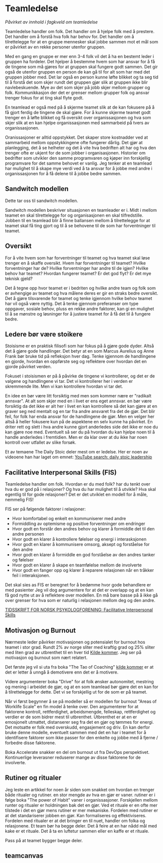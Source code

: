 # Teamledelse

_Påvirket av innhold i fagkveld om teamledelse_

Teamledelse handler om folk. Det handler om å hjelpe folk med å prestere. Det
handler om å forstå hva folk har behov for. Det handler om å tilrettelegge for
at en gruppe mennesker skal jobbe sammen mot et mål som er påvirket av en rekke 
personer utenfor gruppen.

Med en gang en gruppe er mer enn 3-4 folk vil det å ha en bestemt leder i gruppen 
ha fordeler. Det hjelper å bestemme hvem som har ansvar for å få de tingene som
må gjøres for at gruppen skal fungere godt sammen. Det gir også de utenfor 
gruppen en person de kan gå til for alt som har med det gruppen jobber med.
Det lar også en person kunne løfte blikket og ta seg tid til å forstå det som 
skjer rundt det gruppen gjør slik at gruppen ikke blir navlebeskuende. Mye av 
det som skjer på jobb skjer mellom grupper og folk. Kommunikkasjon der det er 
grenser mellom grupper folk og ansvar trenger fokus for at ting skal flyte godt.

En teamlead er også med på å skjerme teamet slik at de kan fokusere på å få 
gjort ferdig de tingene de skal gjøre. For å kunne skjerme teamet godt trenger 
en å løfte blikket og få oversikt over organissasjonen og hva som skjer slik
at en kan hjelpe organissasjonen med sammarbeid på tvers av organissasjonen.

Oranissasjoner er alltid oppstykket. Det skaper store kostnadder ved at 
sammarbeid mellom oppstykkingene ofte fungerer dårlig. Det gjør at planlegging,
det å se helheter og det å vite hva bedriften alt har og hva den trenger ofte
er ukjent for de som jobber i organisasjonen. Historier om bedrifter som 
utvikler den samme programvaren og kjøper inn forskjellig programvare for det
samme behovet er vanlig. Jeg tenker at en teamlead har mulighet til å skape
mye verdi ved å ta ansvar for å jobbe med andre i organissasjonen for å få 
delene til å jobbe bedre sammen.


## Sandwitch modellen

Dette tar oss til sandwitch modellen.  

Sandwitch modellen beskriver situasjonen en teamleader er i. Midt i mellom 
teamet en skal tilrettelegge for og organisasjonen en skal tilfredstille.
Jobben til en teamlead blir å finne ballansen mellom å tilrettelegge for at 
teamet skal få ting gjort og til å se behovene til de som har forventninger til
teamet.

## Oversikt

For å vite hvem som har forventninger til teamet og hva teamet skal løse trenger
en å skaffe oversikt. Hvem har forventninger til teamet? Hvilke forventninger 
har de? Hvilke forventninger har andre til de igjen? Hvilke behov har teamet?
Hvordan fungerer teamet? Er det god flyt? Er det mye teknisk gjeld?

Det å tegne opp hvor teamet er i bedriten og hvilke andre team og folk som er 
avhengige av teamet og hva målene deres er gir en straks bedre oversikt.
Det å gjøre tilsvarende for teamet og tenke igjennom hvilke behov teamet har vil
også være nyttig. Det å tenke gjennom preferanser om type oppgaver, sosiale behov,
pluss en rekke andre faktorer, kan gi en mulighet til å se mønstre og løsninger
for å justere teamet for å få det til å fungere bedre.

## Ledere bør være stoikere

Stoisisme er en praktisk filisofi som har fokus på å gjøre gode dyder. Altså
det å gjøre gode handlinger. Det betyr at en som Marcus Aurelius og Anne Frank
bør bruke tid på refleksjon hver dag. Tenke igjennom de handlingene en gjorde,
hvordan en oppførste seg og reflektere over hvordan det en gjorde påvirket 
verden.

Fokuset i stoisismen er på å påvirke de tingene vi kontrollerer, og det er de 
valgene og handlingene vi tar. Det vi kontrollerer her i verden er skremmende 
lite. Men vi kan kontrollere hvordan vi tar det.

En idee en bør være litt forsiktig med men som kommer nære er 
"radikalt annsvar". At alt som skjer med en i livet er ens eget annsvar. en bør 
være forsiktig da det ikke er alt her i livet en kan kontrollere så det kan 
gjøre at en graver seg ned mentalt og en tar fra andre ansvaret fra det de gjør. 
Det blir feil, for folk har enda ansvar for de handlingene de gjør. Men en 
velger her altså å heller fokusere kun på de aspektene en selv kunne ha påvirket.
En driter rett og slett i hva andre kunne gjort anderledes side det ikke er noe 
du kan gjøre noe med. Eventuelt så ser du på hvordan du kan hjelpe noen til å
handle anderledes i fremtidien. Men er da klar over at du ikke har noen
kontroll over utfallet av slike forsøk.

Et av temaene The Daily Stoic deler mest om er ledelse. Her er noen av videoene han har laget om emnet: [YouTube search: daily stoic leadership](https://www.youtube.com/results?search_query=daily+stoic+leadership)



## Facilitative Interpersonal Skills (FIS)

Teamledelse handler om folk. Hvordan er du med folk? har du tenkt over hva du er
god på i relasjoner? Og hva du har mulighet til å utvikle? Hva skal egentlig
til for gode relasjoner? Det er det utviklet en modell for å måle, nemmelig FIS!

FIS ser på følgende faktorer i relasjoner:
- Hvor komfortabel og enkelt en kommuniserer med andre
- Formiddling av optemisme og positive forventninger om endringer
- Hvor godt en forstår den andres behov og klarer å formiddle det til den andre personen
- Hvor godt en klarer å kontrollere følelser og energi i interasksjonen
- Hvor godt en klarer å kommunisere omsorg, aksept og forståelse for den andre
- Hvor godt en klarer å formiddle en god forståelse av den andres tanker og følelser
- Hvor godt en klarer å skape en teamfølelse mellom de involverte
- Hvor godt en fanger opp og klarer å reparere relasjonen når en tråkker feil
  i interaksjonen.

Det skal sies as FIS er beregnet for å bedømme hvor gode behandlere er med pasienter
Jeg vil dog argumentere for at det er overlapp og at en kan få god nytte ut av å reflektere 
over modellen. En må bare basse på å ikke gå over grenser for hva som er naturlig i 
relasjonen mellom deg og den andre.

[TIDSSKRIFT FOR NORSK PSYKOLOGFORENING: Facilitative Interpersonal Skills](https://psykologtidsskriftet.no/node/23253/pdf)

## Motivasjon og Burnout

Nærmeste leder påvirker motivasjonen og potensialet for burnout hos teamet i stor grad.
Rundt 2% av norge sliter med kraftig grad og 25% sliter med liten grad av utbrenthet til en hver tid [Kilde kommer](). Jeg ser på motivasjon og burnout som nært relatert.

Det første jeg vil si uta fra boka "The Tao of Coaching" [kilde kommer]() er at det er 
letter å unngå å demotivere enn det er å motivere.

Videre argumenterer boka "Drive" for at folk ønsker autonomitet, mestring og mening
i arbeidet de gjør, og at en som teamlead bør gjøre det en kan for å tilrettelegge for dette.
Det vi se forskjellig ut for de som er på teamet.

Når vi først begynner å se på modeller så er modellen for burnout "Areas of Worklife Scale"
en fin model å tenke over. Den argumenterer for at faktorene kontroll, rettferdighet, arbeidsmengde, felleskap, rettferdighet og verdier er de som bidrer mest til utbrenthet.
Utbrenthet er at en er emosjonelt utmattet, distanserer seg fra det en gjør og tømmes for energi.
Det motsatte er folk med overskudd, engasjement og driv. En kan derfor bruke
denne modelle, eventuelt sammen med det en har i teamet for å identifisere faktorer
som ikke passer for den enkelte og jobbe med å fjerne / forbedre disse faktorene.

Boka Accelerate snakker en del om burnout ut fra DevOps perspektivet. 
Kontinuerlige leverasner reduserer mange av disse faktorene for de involverte.




## Rutiner og ritualer

Jeg leste en artikkel for noen år siden som snakket om hvordan en trenger både ritualer og rutiner. en stor mengde av hva en gjør er vaner. rutiner er i følge boka "The power of Habit" vaner i organissasjoner. Forskjellen mellom runter og ritualer er holdningen bak det en gjør. Ved et rituale er en ofte mer tilstede i det en gjør mens rutiner er mer mekaniske. Fordelen med rutiner er at det standariserer jobben en gjør. Kan formaliseres og effektiviseres. Fordelen med ritualer er at det bringer en til nuet, handler om folka og relasjonene. Et team bør ha begge deler. Det å feire at en har nådd mål med kake er et rituale. Det å ta en luftetur sammen eller en kaffe er et rituale.

Pass på at teamet bygger begge deler.


## teamcanvas

